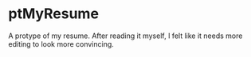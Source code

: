 # ptMyResume
A protype of my resume. After reading it myself, I felt like it needs more editing to look more convincing.
